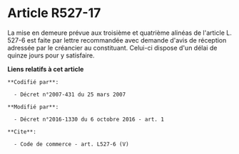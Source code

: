 # Article R527-17

La mise en demeure prévue aux troisième et quatrième alinéas de l'article L. 527-6 est faite par lettre recommandée avec
demande d'avis de réception adressée par le créancier au constituant. Celui-ci dispose d'un délai de quinze jours pour y
satisfaire.

**Liens relatifs à cet article**

	**Codifié par**:

	  - Décret n°2007-431 du 25 mars 2007

	**Modifié par**:

	  - Décret n°2016-1330 du 6 octobre 2016 - art. 1

	**Cite**:

	  - Code de commerce - art. L527-6 (V)
